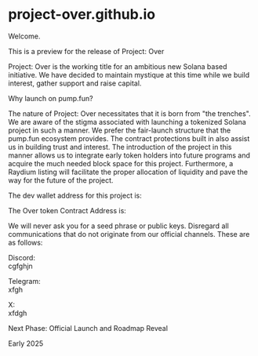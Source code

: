 # project-over.github.io
Welcome.

This is a preview for the release of Project: Over

Project: Over is the working title for an ambitious new Solana based initiative.
We have decided to maintain mystique at this time while we build interest, gather support and raise capital.

Why launch on pump.fun?

The nature of Project: Over necessitates that it is born from "the trenches".
We are aware of the stigma associated with launching a tokenized Solana project in such a manner.
We prefer the fair-launch structure that the pump.fun ecosystem provides.
The contract protections built in also assist us in building trust and interest.
The introduction of the project in this manner allows us to integrate early token holders into future programs and acquire the much needed block space for this project.
Furthermore, a Raydium listing will facilitate the proper allocation of liquidity and pave the way for the future of the project.


The dev wallet address for this project is:


The Over token Contract Address is:

We will never ask you for a seed phrase or public keys. Disregard all communications that do not originate from our official channels. These are as follows:

Discord:	
	cgfghjn
 
Telegram:	
	xfgh
 
X:	
	xfdgh

Next Phase: Official Launch and Roadmap Reveal

Early 2025
